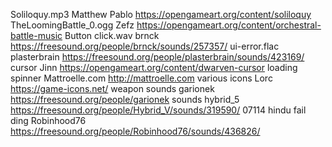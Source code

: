 Soliloquy.mp3                   Matthew Pablo           https://opengameart.org/content/soliloquy
TheLoomingBattle_0.ogg          Zefz                    https://opengameart.org/content/orchestral-battle-music
Button click.wav                brnck                   https://freesound.org/people/brnck/sounds/257357/
ui-error.flac                   plasterbrain            https://freesound.org/people/plasterbrain/sounds/423169/
cursor                          Jinn                    https://opengameart.org/content/dwarven-cursor
loading spinner                 Mattroelle.com          http://mattroelle.com
various icons                   Lorc                    https://game-icons.net/
weapon sounds                   garionek                https://freesound.org/people/garionek
sounds                          hybrid_5                https://freesound.org/people/Hybrid_V/sounds/319590/
07114 hindu fail ding           Robinhood76             https://freesound.org/people/Robinhood76/sounds/436826/